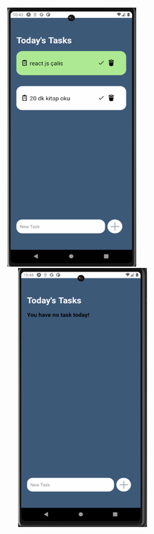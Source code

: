 
<p align="center">
  <img src="assets/images/todoApp1.png" width="300" height="600" style="margin-right: 50px;"/>
  <img src="assets/images/todoApp2.png" width="300" height="600"/>
</p>


